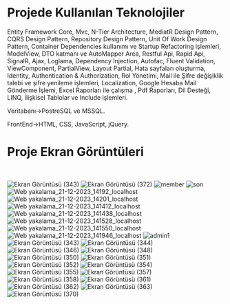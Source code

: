# Projede Kullanılan Teknolojiler

Entity Framework Core,
Mvc,
N-Tier Architecture,
MediatR Design Pattern,
CQRS Design Pattern,
Repository Design Pattern,
Unit Of Work Design Pattern,
Container Dependencies kullanımı ve Startup Refactoring işlemleri,
ModelView,
DTO katmanı ve AutoMapper
Area,
Restful Api,
Rapid Api,
SignalR,
Ajax,
Loglama,
Dependency Injection,
Autofac,
Fluent Validation,
ViewComponent,
PartialView,
Layout Partial,
Hata sayfaları oluşturma,
Identity,
Authentication & Authorization,
Rol Yönetimi,
Mail ile Şifre değişiklik talebi ve şifre yenileme işlemleri,
Localization,
Google Hesaba Mail Gönderme İşlemi, 
Excel Raporları ile çalışma ,
Pdf Raporları,
Dil Desteği,
LINQ,
İlişkisel Tablolar ve Include işlemleri.

Veritabanı->PostreSQL ve MSSQL.

FrontEnd->HTML, CSS, JavaScript, jQuery.

# Proje Ekran Görüntüleri
<br>

![Ekran Görüntüsü (343)](https://github.com/Elifnaz00/TraversalProje/assets/144447322/4474b7f9-c75c-4a80-a689-6633733f0326)
![Ekran Görüntüsü (372)](https://github.com/Elifnaz00/TraversalProje/assets/144447322/90f239d2-3ecb-44b7-b1af-53b68667a90f)
![member](https://github.com/Elifnaz00/TraversalProje/assets/144447322/abb67192-70e8-46a0-b63a-999873ab5156)
![son](https://github.com/Elifnaz00/TraversalProje/assets/144447322/f1c74a38-7c65-4cdf-a393-92404d5cbaa4)
![Web yakalama_21-12-2023_14192_localhost](https://github.com/Elifnaz00/TraversalProje/assets/144447322/a30c6297-f957-49aa-acf3-b9cd07398135)
![Web yakalama_21-12-2023_14201_localhost](https://github.com/Elifnaz00/TraversalProje/assets/144447322/d30d5997-6eb1-4e83-b6dd-00228ae16cb1)
![Web yakalama_21-12-2023_141412_localhost](https://github.com/Elifnaz00/TraversalProje/assets/144447322/d05893b5-8dbe-413f-9070-5dce0b67d61a)
![Web yakalama_21-12-2023_141438_localhost](https://github.com/Elifnaz00/TraversalProje/assets/144447322/e539c3e2-8bca-4b72-a1ce-457dad200726)
![Web yakalama_21-12-2023_141528_localhost](https://github.com/Elifnaz00/TraversalProje/assets/144447322/73ed80e9-60f6-46e1-9096-72daf6db83a0)
![Web yakalama_21-12-2023_141550_localhost](https://github.com/Elifnaz00/TraversalProje/assets/144447322/887abc75-66b2-4a78-b607-11edc6a00906)
![Web yakalama_21-12-2023_141946_localhost](https://github.com/Elifnaz00/TraversalProje/assets/144447322/25c3bcbf-22ac-4a80-9b70-95c668271961)
![admin1](https://github.com/Elifnaz00/TraversalProje/assets/144447322/6ed980e3-49a5-4066-ae84-7a87d75c3a2a)
![Ekran Görüntüsü (343)](https://github.com/Elifnaz00/TraversalProje/assets/144447322/12a5d5b1-07e4-4c65-a43a-8711bd9f9201)
![Ekran Görüntüsü (344)](https://github.com/Elifnaz00/TraversalProje/assets/144447322/f0fc5b01-0544-4ba2-855c-6e0f103203d3)
![Ekran Görüntüsü (346)](https://github.com/Elifnaz00/TraversalProje/assets/144447322/3aa56001-02e2-467c-990f-f73549b1e63b)
![Ekran Görüntüsü (348)](https://github.com/Elifnaz00/TraversalProje/assets/144447322/63fb918f-a0e8-44fe-b379-c8d3f11309d8)
![Ekran Görüntüsü (350)](https://github.com/Elifnaz00/TraversalProje/assets/144447322/954473fc-d792-42bd-8f00-9ee14856d36f)
![Ekran Görüntüsü (351)](https://github.com/Elifnaz00/TraversalProje/assets/144447322/5bb74589-5cb9-4944-8c61-f64015e5f2f0)
![Ekran Görüntüsü (352)](https://github.com/Elifnaz00/TraversalProje/assets/144447322/1a3d3d1c-3ad2-4ab7-ad1d-96f97cab7b60)
![Ekran Görüntüsü (354)](https://github.com/Elifnaz00/TraversalProje/assets/144447322/3068af44-1730-4c58-95a7-26ebbdc41e91)
![Ekran Görüntüsü (355)](https://github.com/Elifnaz00/TraversalProje/assets/144447322/293958ff-69bc-4c81-a470-20b1901a530d)
![Ekran Görüntüsü (357)](https://github.com/Elifnaz00/TraversalProje/assets/144447322/7d220f9a-09a0-4ac5-a5bc-725caffed05a)
![Ekran Görüntüsü (358)](https://github.com/Elifnaz00/TraversalProje/assets/144447322/dbd723d1-2d2a-4dd6-8188-22a3d246384d)
![Ekran Görüntüsü (361)](https://github.com/Elifnaz00/TraversalProje/assets/144447322/c8f251a4-b6c1-4db4-839c-fcc6db82c83c)
![Ekran Görüntüsü (362)](https://github.com/Elifnaz00/TraversalProje/assets/144447322/291ed69c-29cb-4c51-9666-e09aeb59f0a2)
![Ekran Görüntüsü (363)](https://github.com/Elifnaz00/TraversalProje/assets/144447322/82c0f5db-dc55-4ae8-a0a2-e942b6b976ab)
![Ekran Görüntüsü (370)](https://github.com/Elifnaz00/TraversalProje/assets/144447322/5c2af138-72da-43ba-bd5e-bddb54d29246)
